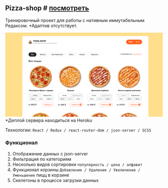## Pizza-shop # [посмотреть](https://pizza-e-commerce.herokuapp.com/)

Тренировочный проект для работы с нативным иммутабельным Редаксом.
*Адаптив отсутствует.

![Screenshot](example.png)
*Деплой сервера находиться на Heroku

Технологии: `React / Redux / react-router-dom / json-server / SCSS`

### Функционал

1. Отображение данных с json-server
2. Фильтрация по категориям
3. Несколько видов сортировки `популярность / цена / алфавит`
4. Функционал корзины `Добавление / Удаление / Увеличение / Уменьшение` пицц в корзине
5. Скелетоны в процессе загрузки данных
